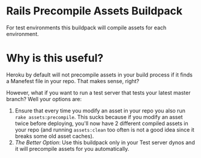 # Rails Precompile Assets Buildpack
For test environments this buildpack will compile assets for each environment.

# Why is this useful?
Heroku by default will not precompile assets in your build process if it finds a Manefest file in your repo. That makes sense, right?

However, what if you want to run a test server that tests your latest master branch? Well your options are:
1. Ensure that every time you modify an asset in your repo you also run `rake assets:precompile`. This sucks because if you modify an asset twice before deploying, you'll now have 2 different compiled assets in your repo (and running `assets:clean` too often is not a good idea since it breaks some old asset caches).
2. *The Better Option*: Use this buildpack only in your Test server dynos and it will precompile assets for you automatically.

